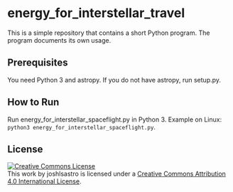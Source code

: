 # energy_for_interstellar_travel

This is a simple repository that contains a short Python program. The program documents its own usage.

## Prerequisites

You need Python 3 and astropy. If you do not have astropy, run setup.py.

## How to Run

Run energy_for_interstellar_spaceflight.py in Python 3. Example on Linux: `python3 energy_for_interstellar_spaceflight.py`.

## License

[![Creative Commons License](https://i.creativecommons.org/l/by/4.0/88x31.png)](http://creativecommons.org/licenses/by/4.0/)  
This work by joshlsastro is licensed under a [Creative Commons Attribution 4.0 International License](http://creativecommons.org/licenses/by/4.0/).
